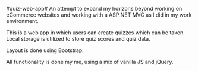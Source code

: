 #quiz-web-app#
An attempt to expand my horizons beyond working on eCommerce websites and working with a ASP.NET MVC as I did in my work environment.

This is a web app in which users can create quizzes which can be taken. Local storage is utilized to store quiz scores and quiz data.

Layout is done using Bootstrap.

All functionality is done my me, using a mix of vanilla JS and jQuery.